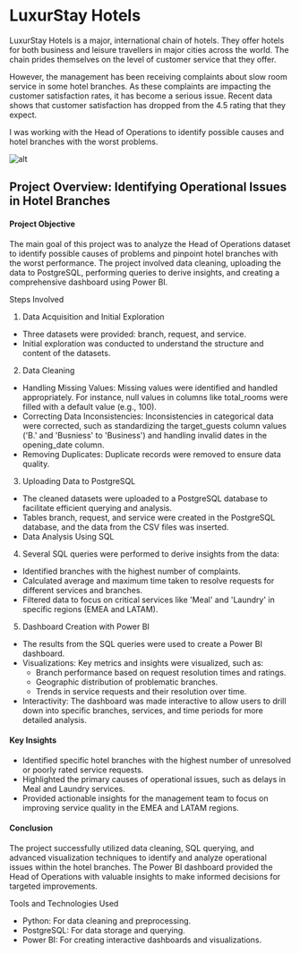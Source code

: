 # LuxurStay Hotels
LuxurStay Hotels is a major, international chain of hotels. They offer hotels for both business and leisure travellers in major cities across the world. The chain prides themselves on the level of customer service that they offer. 

However, the management has been receiving complaints about slow room service in some hotel branches. As these complaints are impacting the customer satisfaction rates, it has become a serious issue. Recent data shows that customer satisfaction has dropped from the 4.5 rating that they expect. 

I was working with the Head of Operations to identify possible causes and hotel branches with the worst problems. 

![alt](LuxuxStay.jpg)

## Project Overview: Identifying Operational Issues in Hotel Branches
#### Project Objective
The main goal of this project was to analyze the Head of Operations dataset to identify possible causes of problems and pinpoint hotel branches with the worst performance. The project involved data cleaning, uploading the data to PostgreSQL, performing queries to derive insights, and creating a comprehensive dashboard using Power BI.

Steps Involved
1. Data Acquisition and Initial Exploration
- Three datasets were provided: branch, request, and service.
- Initial exploration was conducted to understand the structure and content of the datasets.

2. Data Cleaning
- Handling Missing Values: Missing values were identified and handled appropriately. For instance, null values in columns like total_rooms were filled with a default value (e.g., 100).
- Correcting Data Inconsistencies: Inconsistencies in categorical data were corrected, such as standardizing the target_guests column values ('B.' and 'Busniess' to 'Business') and handling invalid dates in the opening_date column.
- Removing Duplicates: Duplicate records were removed to ensure data quality.

3. Uploading Data to PostgreSQL
- The cleaned datasets were uploaded to a PostgreSQL database to facilitate efficient querying and analysis.
- Tables branch, request, and service were created in the PostgreSQL database, and the data from the CSV files was inserted.
- Data Analysis Using SQL

4. Several SQL queries were performed to derive insights from the data:
- Identified branches with the highest number of complaints.
- Calculated average and maximum time taken to resolve requests for different services and branches.
- Filtered data to focus on critical services like 'Meal' and 'Laundry' in specific regions (EMEA and LATAM).

5. Dashboard Creation with Power BI
- The results from the SQL queries were used to create a Power BI dashboard.
- Visualizations: Key metrics and insights were visualized, such as:
    - Branch performance based on request resolution times and ratings.
    - Geographic distribution of problematic branches.
    - Trends in service requests and their resolution over time.
- Interactivity: The dashboard was made interactive to allow users to drill down into specific branches, services, and time periods for more detailed analysis.

#### Key Insights
- Identified specific hotel branches with the highest number of unresolved or poorly rated service requests.
- Highlighted the primary causes of operational issues, such as delays in Meal and Laundry services.
- Provided actionable insights for the management team to focus on improving service quality in the EMEA and LATAM regions.

#### Conclusion
The project successfully utilized data cleaning, SQL querying, and advanced visualization techniques to identify and analyze operational issues within the hotel branches. The Power BI dashboard provided the Head of Operations with valuable insights to make informed decisions for targeted improvements.

Tools and Technologies Used
- Python: For data cleaning and preprocessing.
- PostgreSQL: For data storage and querying.
- Power BI: For creating interactive dashboards and visualizations.









